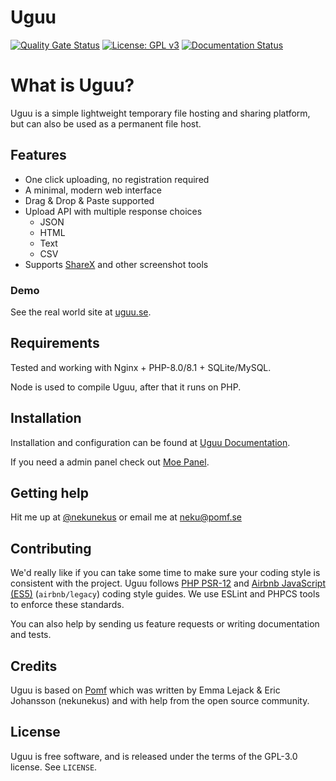 # Uguu
[![Quality Gate Status](https://sonarcloud.io/api/project_badges/measure?project=nokonoko_Uguu&metric=alert_status)](https://sonarcloud.io/dashboard?id=nokonoko_Uguu)
[![License: GPL v3](https://img.shields.io/badge/License-GPLv3-blue.svg)](https://www.gnu.org/licenses/gpl-3.0)
[![Documentation Status](https://docs.uguu.se/img/flat.svg)](https://docs.uguu.se)


# What is Uguu?

Uguu is a simple lightweight temporary file hosting and sharing platform, but can also be used as a permanent file host.

## Features

- One click uploading, no registration required
- A minimal, modern web interface
- Drag & Drop & Paste supported
- Upload API with multiple response choices
  - JSON
  - HTML
  - Text
  - CSV
- Supports [ShareX](https://getsharex.com/) and other screenshot tools

### Demo

See the real world site at [uguu.se](https://uguu.se).

## Requirements

Tested and working with Nginx + PHP-8.0/8.1 + SQLite/MySQL. 

Node is used to compile Uguu, after that it runs on PHP.

## Installation

Installation and configuration can be found at [Uguu Documentation](https://docs.uguu.se).

If you need a admin panel check out [Moe Panel](https://git.pomf.se/Pomf/MoePanel).

## Getting help

Hit me up at [@nekunekus](https://twitter.com/nekunekus) or email me at neku@pomf.se

## Contributing

We'd really like if you can take some time to make sure your coding style is
consistent with the project. Uguu follows [PHP
PSR-12](https://www.php-fig.org/psr/psr-12/) and [Airbnb JavaScript
(ES5)](https://github.com/airbnb/javascript/tree/es5-deprecated/es5) (`airbnb/legacy`)
coding style guides. We use ESLint and PHPCS tools to enforce these standards.

You can also help by sending us feature requests or writing documentation and
tests.

## Credits

Uguu is based on [Pomf](http://github.com/pomf/pomf) which was written by Emma Lejack & Eric Johansson (nekunekus) and with help from the open source community.

## License

Uguu is free software, and is released under the terms of the GPL-3.0 license. See
`LICENSE`.
